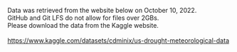 Data was retrieved from the website below on October 10, 2022. <br>
GitHub and Git LFS do not allow for files over 2GBs. <br>
Please download the data from the Kaggle website. <br>
<br>
https://www.kaggle.com/datasets/cdminix/us-drought-meteorological-data
